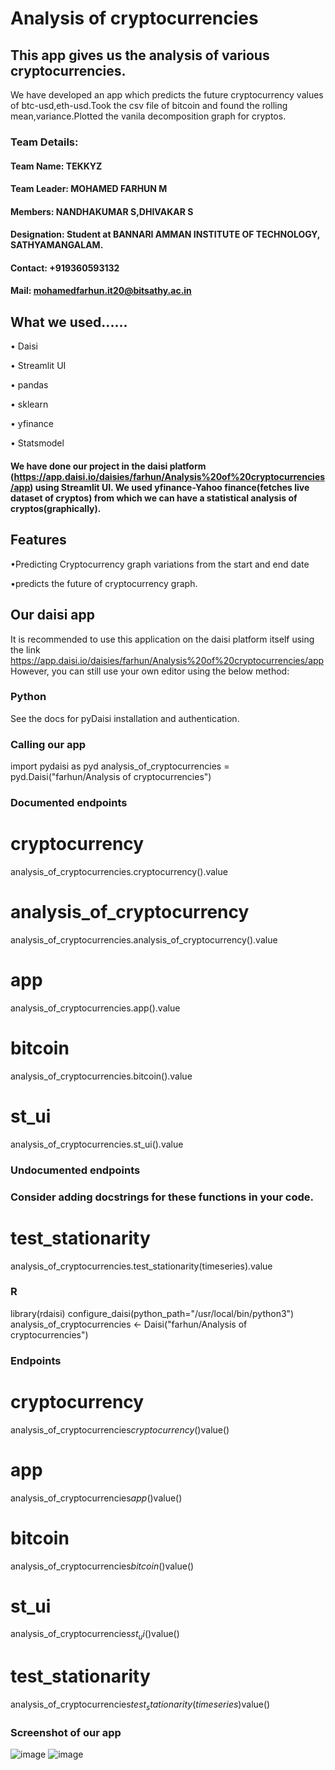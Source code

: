 # Analysis of cryptocurrencies
## This app gives us the analysis of various cryptocurrencies.
We have developed an app which predicts the future cryptocurrency values of btc-usd,eth-usd.Took the csv file of bitcoin and found the rolling mean,variance.Plotted the vanila decomposition graph for cryptos.
### Team Details:
#### Team Name: TEKKYZ
#### Team Leader: MOHAMED FARHUN M 
#### Members: NANDHAKUMAR S,DHIVAKAR S
#### Designation: Student at BANNARI AMMAN INSTITUTE OF TECHNOLOGY, SATHYAMANGALAM.
#### Contact: +919360593132
#### Mail: mohamedfarhun.it20@bitsathy.ac.in

## What we used......
• Daisi


• Streamlit UI


• pandas


• sklearn


• yfinance


• Statsmodel


#### We have done our project in the daisi platform (https://app.daisi.io/daisies/farhun/Analysis%20of%20cryptocurrencies/app) using Streamlit UI. We used yfinance-Yahoo finance(fetches live dataset of cryptos) from which we can have a statistical analysis of cryptos(graphically).
## Features
•Predicting Cryptocurrency graph variations from the start and end date


•predicts the future of cryptocurrency graph.


## Our daisi app

It is recommended to use this application on the daisi platform itself using the link https://app.daisi.io/daisies/farhun/Analysis%20of%20cryptocurrencies/app
However, you can still use your own editor using the below method:

### Python
See the docs for pyDaisi installation and authentication.

### Calling our app
import pydaisi as pyd
analysis_of_cryptocurrencies = pyd.Daisi("farhun/Analysis of cryptocurrencies")

### Documented endpoints
# cryptocurrency


analysis_of_cryptocurrencies.cryptocurrency().value

# analysis_of_cryptocurrency


analysis_of_cryptocurrencies.analysis_of_cryptocurrency().value

# app


analysis_of_cryptocurrencies.app().value


# bitcoin


analysis_of_cryptocurrencies.bitcoin().value


# st_ui


analysis_of_cryptocurrencies.st_ui().value

### Undocumented endpoints
### Consider adding docstrings for these functions in your code.

# test_stationarity


analysis_of_cryptocurrencies.test_stationarity(timeseries).value

### R
library(rdaisi)
configure_daisi(python_path="/usr/local/bin/python3")
analysis_of_cryptocurrencies <- Daisi("farhun/Analysis of cryptocurrencies")

### Endpoints
# cryptocurrency

analysis_of_cryptocurrencies$cryptocurrency()$value()

# app
analysis_of_cryptocurrencies$app()$value()

# bitcoin
analysis_of_cryptocurrencies$bitcoin()$value()

# st_ui
analysis_of_cryptocurrencies$st_ui()$value()

# test_stationarity
analysis_of_cryptocurrencies$test_stationarity(timeseries)$value()

### Screenshot of our app
![image](https://user-images.githubusercontent.com/86124759/195563159-b7da0b33-90cf-4f66-b67b-265ff723e062.png)
![image](https://user-images.githubusercontent.com/86124759/195563332-db10fea3-edbd-4d4a-b57d-fa7e08495ef5.png)

